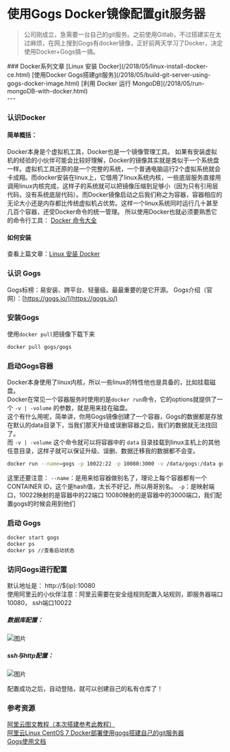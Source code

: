 # 使用Gogs Docker镜像配置git服务器

> 公司刚成立，急需要一台自己的git服务。之前使用Gitlab，不过搭建实在太过麻烦，在网上搜到Gogs有docker镜像，正好前两天学习了Docker，决定使用Docker+Gogs搞一搞。

<div class="nav-list">
### Docker系列文章
[Linux 安装 Docker](/2018/05/linux-install-docker-ce.html)
[使用Docker Gogs搭建git服务](/2018/05/build-git-server-using-gogs-docker-image.html)
[利用 Docker 运行 MongoDB](/2018/05/run-mongoDB-with-docker.html)
</div>
---

### 认识Docker

#### 简单概括：
Docker本身是个虚拟机工具，Docker也是一个镜像管理工具。
如果有安装虚拟机的经验的小伙伴可能会比较好理解，Docker的镜像其实就是类似于一个系统盘一样。虚拟机工具还原的是一个完整的系统，一个普通电脑运行2个虚拟系统就会卡成翔。而docker安装在linux上，它借用了linux系统内核，一些底层服务直接用调用linux内核完成，这样子的系统就可以把镜像压缩到足够小（因为只有引用层代码，没有系统底层代码）。而Docker镜像启动之后我们称之为容器，容器相应的无论大小还是内存都比传统虚拟机占优势。这样一个linux系统同时运行几十甚至几百个容器，还受Docker命令的统一管理。
所以使用Docker也就必须要熟悉它的命令行工具：
[Docker 命令大全](http://www.runoob.com/docker/docker-command-manual.html)

#### 如何安装
查看上篇文章：[Linux 安装 Docker](/2018/05/linux-install-docker-ce.html)

### 认识 Gogs
Gogs标榜：易安装、跨平台、轻量级。最最重要的是它开源。
Gogs介绍（官网）：[https://gogs.io/](https://gogs.io/)

### 安装Gogs
使用`docker pull`把镜像下载下来
```bash
docker pull gogs/gogs
```

### 启动Gogs容器
Docker本身使用了linux内核，所以一些linux的特性他也是具备的，比如挂载磁盘。  
Docker在常见一个容器服务时使用的是`docker run`命令，它的options就提供了一个 `-v | -volume` 的参数，就是用来挂在磁盘。  
这个有什么用呢，简单讲，你用Gogs镜像创建了一个容器，Gogs的数据都是存放在默认的data目录下，当我们那天升级或误删容器之后，我们的数据就无法找回了。  
而 `-v | -volume` 这个命令就可以将容器中的 `data` 目录挂载到linux主机上的其他任意目录，这样子就可以保证升级、误删、数据迁移我的数据都不会变。 

```bash
docker run --name=gogs -p 10022:22 -p 10080:3000 -v /data/gogs:/data gogs/gogs
```
这里还要注意：
`--name`：是用来给容器做别名了，理论上每个容器都有一个CONTAINER ID，这个是hash值，太长不好记，所以用哥别名。
`-p`：是映射端口，10022映射的是容器中的22端口 10080映射的是容器中的3000端口，我们配置gogs的时候会用到他们

### 启动 Gogs

```bash
docker start gogs
docker ps
docker ps //查看启动状态
```

### 访问Gogs进行配置
默认地址是： http://${ip}:10080   
使用阿里云的小伙伴注意：阿里云需要在安全组规则配置入站规则，即服务器端口10080， ssh端口10022

##### 数据库配置：
![图片](http://aliyunzixunbucket.oss-cn-beijing.aliyuncs.com/jpg/b4cde507db8c7703aa92ae93493b977b.jpg)

##### ssh与http配置：
![图片](http://aliyunzixunbucket.oss-cn-beijing.aliyuncs.com/jpg/8ef500f6bdf5cbfc49125c2c3842c167.jpg)

配置成功之后，自动登陆，就可以创建自己的私有仓库了！

### 参考资源

[阿里云图文教程（本次搭建参考此教程）](https://www.aliyun.com/jiaocheng/120285.html?spm=5176.100033.0.0.jZ1hRY)  
[阿里云Linux CentOS 7 Docker部署使用gogs搭建自己的git服务器](https://www.cnblogs.com/donaldtdz/p/8443516.html)  
[Gogs使用文档](https://gogs.io/docs)
